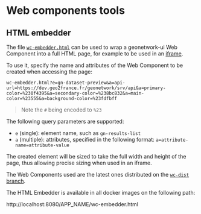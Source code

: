 # Web components tools

## HTML embedder

The file [`wc-embedder.html`](wc-embedder.html) can be used to wrap a geonetwork-ui Web Component into a full HTML page,
for example to be used in an [iframe](https://developer.mozilla.org/en-US/docs/Web/HTML/Element/iframe).

To use it, specify the name and attributes of the Web Component to be created when accessing the page:

```
wc-embedder.html?e=gn-dataset-preview&a=api-url=https://dev.geo2france.fr/geonetwork/srv/api&a=primary-color=%230f4395&a=secondary-color=%238bc832&a=main-color=%23555&a=background-color=%23fdfbff
```

> Note the `#` being encoded to `%23`

The following query parameters are supported:

- `e` (single): element name, such as `gn-results-list`
- `a` (multiple): attributes, specified in the following format: `a=attribute-name=attribute-value`

The created element will be sized to take the full width and height of the page, thus allowing precise sizing when used in an iframe.

The Web Components used are the latest ones distributed on the [`wc-dist` branch](https://github.com/geonetwork/geonetwork-ui/blob/wc-dist).

The HTML Embedder is available in all docker images on the following path:

http://localhost:8080/APP_NAME/wc-embedder.html
